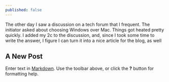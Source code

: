 ```yaml
---
published: false
---
```

The other day I saw a discussion on a tech forum that I frequent. The initiator asked about choosing Windows over Mac. Things got heated pretty quickly. I added my 2c to the discussion, and, since I took some time to write the answer, I figure I can turn it into a nice article for the blog, as well

## A New Post

Enter text in [Markdown](http://daringfireball.net/projects/markdown/). Use the toolbar above, or click the **?** button for formatting help.
